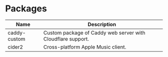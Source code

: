 # Packages

| Name         | Description                                                 |
| ------------ | ----------------------------------------------------------- |
| caddy-custom | Custom package of Caddy web server with Cloudflare support. |
| cider2       | Cross-platform Apple Music client.                          |
